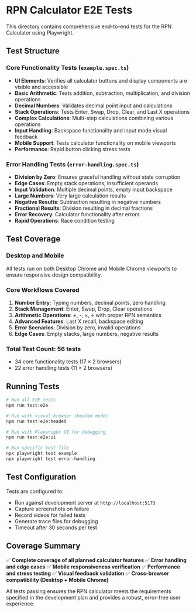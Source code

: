 # RPN Calculator E2E Tests

This directory contains comprehensive end-to-end tests for the RPN Calculator using Playwright.

## Test Structure

### Core Functionality Tests (`example.spec.ts`)
- **UI Elements**: Verifies all calculator buttons and display components are visible and accessible
- **Basic Arithmetic**: Tests addition, subtraction, multiplication, and division operations
- **Decimal Numbers**: Validates decimal point input and calculations
- **Stack Operations**: Tests Enter, Swap, Drop, Clear, and Last X operations
- **Complex Calculations**: Multi-step calculations combining various operations
- **Input Handling**: Backspace functionality and input mode visual feedback
- **Mobile Support**: Tests calculator functionality on mobile viewports
- **Performance**: Rapid button clicking stress tests

### Error Handling Tests (`error-handling.spec.ts`)
- **Division by Zero**: Ensures graceful handling without state corruption
- **Edge Cases**: Empty stack operations, insufficient operands
- **Input Validation**: Multiple decimal points, empty input backspace
- **Large Numbers**: Very large calculation results
- **Negative Results**: Subtraction resulting in negative numbers
- **Fractional Results**: Division resulting in decimal fractions
- **Error Recovery**: Calculator functionality after errors
- **Rapid Operations**: Race condition testing

## Test Coverage

### Desktop and Mobile
All tests run on both Desktop Chrome and Mobile Chrome viewports to ensure responsive design compatibility.

### Core Workflows Covered
1. **Number Entry**: Typing numbers, decimal points, zero handling
2. **Stack Management**: Enter, Swap, Drop, Clear operations
3. **Arithmetic Operations**: +, -, ×, ÷ with proper RPN semantics
4. **Advanced Features**: Last X recall, backspace editing
5. **Error Scenarios**: Division by zero, invalid operations
6. **Edge Cases**: Empty stacks, large numbers, negative results

### Total Test Count: 56 tests
- 34 core functionality tests (17 × 2 browsers)
- 22 error handling tests (11 × 2 browsers)

## Running Tests

```bash
# Run all E2E tests
npm run test:e2e

# Run with visual browser (headed mode)
npm run test:e2e:headed

# Run with Playwright UI for debugging
npm run test:e2e:ui

# Run specific test file
npx playwright test example
npx playwright test error-handling
```

## Test Configuration

Tests are configured to:
- Run against development server at `http://localhost:5173`
- Capture screenshots on failure
- Record videos for failed tests
- Generate trace files for debugging
- Timeout after 30 seconds per test

## Coverage Summary

✅ **Complete coverage of all planned calculator features**
✅ **Error handling and edge cases**
✅ **Mobile responsiveness verification**
✅ **Performance and stress testing**
✅ **Visual feedback validation**
✅ **Cross-browser compatibility (Desktop + Mobile Chrome)**

All tests passing ensures the RPN calculator meets the requirements specified in the development plan and provides a robust, error-free user experience.
